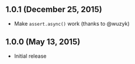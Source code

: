 ## 1.0.1 (December 25, 2015)

- Make `assert.async()` work (thanks to @wuzyk)

## 1.0.0 (May 13, 2015)

- Initial release
